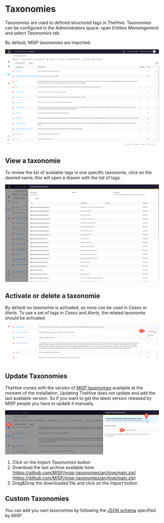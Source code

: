 # Taxonomies

Taxonomies are used to defined structured tags in TheHive.
Taxonomies can be configured in the Administrators space: open *Entities Manamgement* and select *Taxonomies* tab.

By default, MISP taxonomies are imported.

![](./images/taxonomies-1.png)

## View a taxonomie

To review the list of available tags in one specific taxonomie, click on the desired name; this will open a drawer with the list of tags.

![](./images/taxonomies-2.png)

## Activate or delete a taxonomie
By default no taxonomie is activated; so none can be used in *Cases* or *Alerts*. To use a set of tags in *Cases* and *Alerts*, the related taxonomie should be activated.

![](./images/taxonomies-3.png)


## Update Taxonomies

TheHive comes with the version of [MISP taxonomies](https://www.misp-project.org/taxonomies.html) available at the moment of the installation. Updating TheHive does not update and add the last available version. So if you want to get the latest version released by MISP people you have to update it manually.

![](./images/taxonomies-4.png)

1. Click on the *Import Taxonomies* button
2. Download the last archive available here: [https://github.com/MISP/misp-taxonomies/archive/main.zip](https://github.com/MISP/misp-taxonomies/archive/main.zip)
3. Drag&Drop the downloaded file and click on the *Import* button

## Custom Taxonomies

You can add you own taxonomies by following the [JSON schema](https://github.com/MISP/misp-taxonomies) specified by MISP.